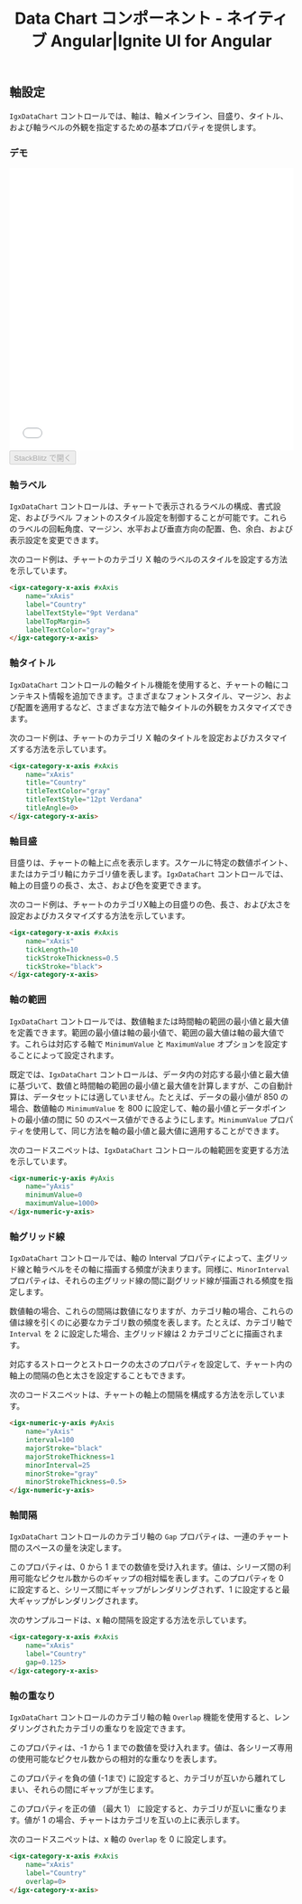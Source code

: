 ﻿---
title: Data Chart コンポーネント - ネイティブ Angular|Ignite UI for Angular
_description: Ignite UI for Angular Data Chart は、軸、マーカー、凡例、および注釈レイヤーのモジュール設計を提供するチャート コンポーネントです。チャート機能は、複合チャート ビューを作成するために同じチャート領域でのビジュアル要素の複数のインスタンスを利用できます。
_keywords: Ignite UI for Angular, Angular, Native Angular コンポーネント スイート, Native Angular コントロール, ネイティブ Angular コンポーネント, ネイティブ Angular コンポーネント ライブラリ, Angular チャート, Angular チャート コントロール, Angular チャート例, Angular チャート コンポーネント, Angular データ チャート
_language: ja
---

## 軸設定

`IgxDataChart` コントロールでは、軸は、軸メインライン、目盛り、タイトル、および軸ラベルの外観を指定するための基本プロパティを提供します。

### デモ

<div class="sample-container" style="height: 500px">
    <iframe id="data-chart-axis-settings-iframe" src='{environment:demosBaseUrl}/charts/data-chart-axis-settings' width="100%" height="100%" seamless frameBorder="0" onload="onSampleIframeContentLoaded(this);"></iframe>
</div>
<div>
    <button data-localize="stackblitz" disabled class="stackblitz-btn" data-iframe-id="data-chart-axis-settings-iframe" data-demos-base-url="{environment:demosBaseUrl}">StackBlitz で開く
    </button>
</div>

<div class="divider--half"></div>

### 軸ラベル

`IgxDataChart` コントロールは、チャートで表示されるラベルの構成、書式設定、およびラベル フォントのスタイル設定を制御することが可能です。これらのラベルの回転角度、マージン、水平および垂直方向の配置、色、余白、および表示設定を変更できます。

次のコード例は、チャートのカテゴリ X 軸のラベルのスタイルを設定する方法を示しています。

```html
<igx-category-x-axis #xAxis
    name="xAxis"
    label="Country"
    labelTextStyle="9pt Verdana"
    labelTopMargin=5
    labelTextColor="gray">
</igx-category-x-axis>
```

### 軸タイトル

`IgxDataChart` コントロールの軸タイトル機能を使用すると、チャートの軸にコンテキスト情報を追加できます。さまざまなフォントスタイル、マージン、および配置を適用するなど、さまざまな方法で軸タイトルの外観をカスタマイズできます。

次のコード例は、チャートのカテゴリ X 軸のタイトルを設定およびカスタマイズする方法を示しています。

```html
<igx-category-x-axis #xAxis
    name="xAxis"
    title="Country"
    titleTextColor="gray"
    titleTextStyle="12pt Verdana"
    titleAngle=0>
</igx-category-x-axis>
```

### 軸目盛

目盛りは、チャートの軸上に点を表示します。スケールに特定の数値ポイント、またはカテゴリ軸にカテゴリ値を表します。`IgxDataChart` コントロールでは、軸上の目盛りの長さ、太さ、および色を変更できます。

次のコード例は、チャートのカテゴリX軸上の目盛りの色、長さ、および太さを設定およびカスタマイズする方法を示しています。

```html
<igx-category-x-axis #xAxis
    name="xAxis"
    tickLength=10
    tickStrokeThickness=0.5
    tickStroke="black">
</igx-category-x-axis>
```

### 軸の範囲

`IgxDataChart` コントロールでは、数値軸または時間軸の範囲の最小値と最大値を定義できます。範囲の最小値は軸の最小値で、範囲の最大値は軸の最大値です。これらは対応する軸で `MinimumValue` と `MaximumValue` オプションを設定することによって設定されます。

既定では、`IgxDataChart` コントロールは、データ内の対応する最小値と最大値に基づいて、数値と時間軸の範囲の最小値と最大値を計算しますが、この自動計算は、データセットには適していません。たとえば、データの最小値が 850 の場合、数値軸の `MinimumValue` を 800 に設定して、軸の最小値とデータポイントの最小値の間に 50 のスペース値ができるようにします。`MinimumValue` プロパティを使用して、同じ方法を軸の最小値と最大値に適用することができます。

次のコードスニペットは、`IgxDataChart` コントロールの軸範囲を変更する方法を示しています。

```html
<igx-numeric-y-axis #yAxis
    name="yAxis"
    minimumValue=0
    maximumValue=1000>
</igx-numeric-y-axis>
```

### 軸グリッド線

`IgxDataChart` コントロールでは、軸の Interval プロパティによって、主グリッド線と軸ラベルをその軸に描画する頻度が決まります。同様に、`MinorInterval` プロパティは、それらの主グリッド線の間に副グリッド線が描画される頻度を指定します。

数値軸の場合、これらの間隔は数値になりますが、カテゴリ軸の場合、これらの値は線を引くのに必要なカテゴリ数の頻度を表します。たとえば、カテゴリ軸で `Interval` を 2 に設定した場合、主グリッド線は 2 カテゴリごとに描画されます。

対応するストロークとストロークの太さのプロパティを設定して、チャート内の軸上の間隔の色と太さを設定することもできます。

次のコードスニペットは、チャートの軸上の間隔を構成する方法を示しています。

```html
<igx-numeric-y-axis #yAxis
    name="yAxis"
    interval=100
    majorStroke="black"
    majorStrokeThickness=1
    minorInterval=25
    minorStroke="gray"
    minorStrokeThickness=0.5>
</igx-numeric-y-axis>
```

### 軸間隔

`IgxDataChart` コントロールのカテゴリ軸の `Gap` プロパティは、一連のチャート間のスペースの量を決定します。

このプロパティは、0 から 1 までの数値を受け入れます。値は、シリーズ間の利用可能なピクセル数からのギャップの相対幅を表します。このプロパティを 0 に設定すると、シリーズ間にギャップがレンダリングされず、1 に設定すると最大ギャップがレンダリングされます。

次のサンプルコードは、x 軸の間隔を設定する方法を示しています。

```html
<igx-category-x-axis #xAxis
    name="xAxis"
    label="Country"
    gap=0.125>
</igx-category-x-axis>
```

### 軸の重なり

`IgxDataChart` コントロールのカテゴリ軸の軸 `Overlap` 機能を使用すると、レンダリングされたカテゴリの重なりを設定できます。

このプロパティは、-1 から 1 までの数値を受け入れます。値は、各シリーズ専用の使用可能なピクセル数からの相対的な重なりを表します。

このプロパティを負の値 (-1まで) に設定すると、カテゴリが互いから離れてしまい、それらの間にギャップが生じます。

このプロパティを正の値 （最大 1） に設定すると、カテゴリが互いに重なります。値が 1 の場合、チャートはカテゴリを互いの上に表示します。

次のコードスニペットは、x 軸の `Overlap` を 0 に設定します。

```html
<igx-category-x-axis #xAxis
    name="xAxis"
    label="Country"
    overlap=0>
</igx-category-x-axis>
```
